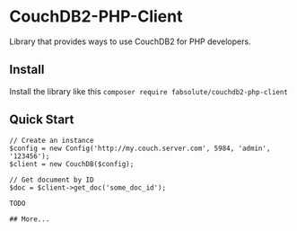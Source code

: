 # CouchDB2-PHP-Client
Library that provides ways to use CouchDB2 for PHP developers.

## Install
Install the library like this `composer require fabsolute/couchdb2-php-client` 

## Quick Start
```
// Create an instance
$config = new Config('http://my.couch.server.com', 5984, 'admin', '123456');
$client = new CouchDB($config);

// Get document by ID
$doc = $client->get_doc('some_doc_id');

TODO

## More...

